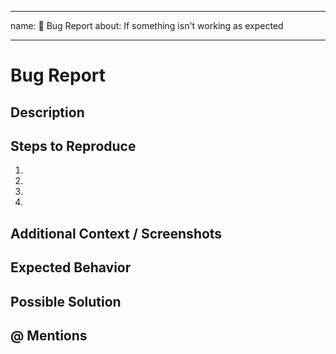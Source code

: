 ---
name: 🐛 Bug Report
about: If something isn't working as expected

 ---

 # Bug Report

 ## Description
<!-- A clear and concise description of what the bug is. -->
<!-- Providing a link to a live example / minimal demo of the problem greatly helps us debug issues. -->

 ## Steps to Reproduce
<!-- Please specify the exact steps you took for this bug to occur. -->
<!-- Provide as much detail as possible so we're able to reproduce these steps. -->
1.
2.
3.
4.

 ## Additional Context / Screenshots
<!-- Add any other context about the problem here. If applicable, add screenshots to help explain. -->

 ## Expected Behavior
<!-- A clear and concise description of what you expected to happen. -->

 ## Possible Solution
<!--- If you have suggestions to fix the bug, let us know -->

 ## @ Mentions
<!-- @ Mention anyone on the terra team that you have been working with so far. -->
